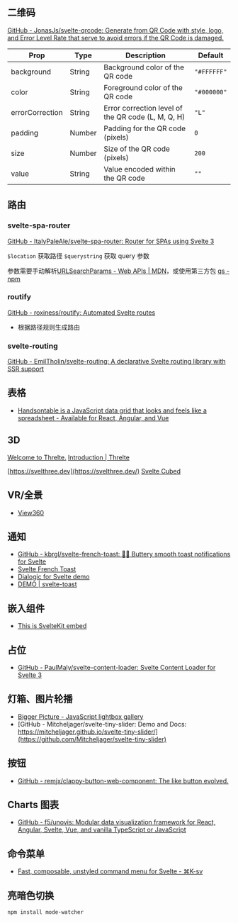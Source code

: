 ## 二维码

[GitHub - JonasJs/svelte-qrcode: Generate from QR Code with style, logo, and Error Level Rate that serve to avoid errors if the QR Code is damaged.](https://github.com/JonasJs/svelte-qrcode)

| Prop            | Type   | Description                                        | Default     |
| --------------- | ------ | -------------------------------------------------- | ----------- |
| background      | String | Background color of the QR code                    | `"#FFFFFF"` |
| color           | String | Foreground color of the QR code                    | `"#000000"` |
| errorCorrection | String | Error correction level of the QR code (L, M, Q, H) | `"L"`       |
| padding         | Number | Padding for the QR code (pixels)                   | `0`         |
| size            | Number | Size of the QR code (pixels)                       | `200`       |
| value           | String | Value encoded within the QR code                   | `""`        |


## 路由

### svelte-spa-router

[GitHub - ItalyPaleAle/svelte-spa-router: Router for SPAs using Svelte 3](https://github.com/ItalyPaleAle/svelte-spa-router)


`$location` 获取路径
`$querystring` 获取 query 参数

参数需要手动解析[URLSearchParams - Web APIs | MDN](https://developer.mozilla.org/en-US/docs/Web/API/URLSearchParams)，或使用第三方包 [qs - npm](https://www.npmjs.com/package/qs)




### routify

[GitHub - roxiness/routify: Automated Svelte routes](https://github.com/roxiness/routify)

- 根据路径规则生成路由

### svelte-routing

[GitHub - EmilTholin/svelte-routing: A declarative Svelte routing library with SSR support](https://github.com/EmilTholin/svelte-routing)

## 表格

- [Handsontable is a JavaScript data grid that looks and feels like a spreadsheet - Available for React, Angular, and Vue](https://handsontable.com/)

## 3D

[Welcome to Threlte.](https://next.threlte.xyz/)
[Introduction | Threlte](https://threlte.xyz/)

[https://svelthree.dev](https://svelthree.dev/)
[Svelte Cubed](https://svelte-cubed.vercel.app/)


## VR/全景

- [View360](https://naver.github.io/egjs-view360/)

## 通知

- [GitHub - kbrgl/svelte-french-toast: 🍞🥂 Buttery smooth toast notifications for Svelte](https://github.com/kbrgl/svelte-french-toast)
- [Svelte French Toast](https://svelte-french-toast.vercel.app/)
- [Dialogic for Svelte demo](https://arthurclemens.github.io/dialogic/svelte/index.html)
- [DEMO | svelte-toast](https://zerodevx.github.io/svelte-toast/)

## 嵌入组件

- [This is SvelteKit embed](https://sveltekit-embed.vercel.app/)

## 占位

- [GitHub - PaulMaly/svelte-content-loader: Svelte Content Loader for Svelte 3](https://github.com/PaulMaly/svelte-content-loader)

## 灯箱、图片轮播

- [Bigger Picture - JavaScript lightbox gallery](https://biggerpicture.henrygd.me/)
- [GitHub - Mitcheljager/svelte-tiny-slider: Demo and Docs: https://mitcheljager.github.io/svelte-tiny-slider/](https://github.com/Mitcheljager/svelte-tiny-slider)


## 按钮

- [GitHub - remjx/clappy-button-web-component: The like button evolved.](https://github.com/remjx/clappy-button-web-component)

## Charts 图表

- [GitHub - f5/unovis: Modular data visualization framework for React, Angular, Svelte, Vue, and vanilla TypeScript or JavaScript](https://github.com/f5/unovis)

## 命令菜单

- [Fast, composable, unstyled command menu for Svelte - ⌘K-sv](https://www.cmdk-sv.com/)

## 亮暗色切换

```bash
npm install mode-watcher
```